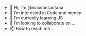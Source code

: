 - 👋 Hi, I’m @maxsonsantana
- 👀 I’m interested in Code and money
- 🌱 I’m currently learning JS
- 💞️ I’m looking to collaborate on ...
- 📫 How to reach me ...

<!---
maxsonsantana/maxsonsantana is a ✨ special ✨ repository because its `README.md` (this file) appears on your GitHub profile.
You can click the Preview link to take a look at your changes.
--->

